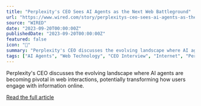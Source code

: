 ```yaml
---
title: "Perplexity's CEO Sees AI Agents as the Next Web Battleground"
url: "https://www.wired.com/story/perplexitys-ceo-sees-ai-agents-as-the-next-web-battleground/"
source: "WIRED"
date: "2023-09-20T00:00:00Z"
publishedDate: "2023-09-20T00:00:00Z"
featured: false
icon: "📰"
summary: "Perplexity's CEO discusses the evolving landscape where AI agents are becoming pivotal in web interactions, potentially transforming how users engage with information online."
tags: ["AI Agents", "Web Technology", "CEO Interview", "Internet", "Perplexity"]
---
```


Perplexity's CEO discusses the evolving landscape where AI agents are becoming pivotal in web interactions, potentially transforming how users engage with information online.

[Read the full article](https://www.wired.com/story/perplexitys-ceo-sees-ai-agents-as-the-next-web-battleground/)
